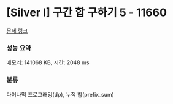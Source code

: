 # [Silver I] 구간 합 구하기 5 - 11660 

[문제 링크](https://www.acmicpc.net/problem/11660) 

### 성능 요약

메모리: 141068 KB, 시간: 2048 ms

### 분류

다이나믹 프로그래밍(dp), 누적 합(prefix_sum)

